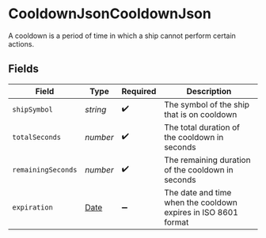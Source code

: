 # CooldownJsonCooldownJson

A cooldown is a period of time in which a ship cannot perform certain actions.


## Fields

| Field                                                                                         | Type                                                                                          | Required                                                                                      | Description                                                                                   |
| --------------------------------------------------------------------------------------------- | --------------------------------------------------------------------------------------------- | --------------------------------------------------------------------------------------------- | --------------------------------------------------------------------------------------------- |
| `shipSymbol`                                                                                  | *string*                                                                                      | :heavy_check_mark:                                                                            | The symbol of the ship that is on cooldown                                                    |
| `totalSeconds`                                                                                | *number*                                                                                      | :heavy_check_mark:                                                                            | The total duration of the cooldown in seconds                                                 |
| `remainingSeconds`                                                                            | *number*                                                                                      | :heavy_check_mark:                                                                            | The remaining duration of the cooldown in seconds                                             |
| `expiration`                                                                                  | [Date](https://developer.mozilla.org/en-US/docs/Web/JavaScript/Reference/Global_Objects/Date) | :heavy_minus_sign:                                                                            | The date and time when the cooldown expires in ISO 8601 format                                |
